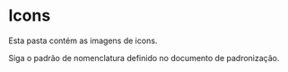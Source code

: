 # Icons

Esta pasta contém as imagens de icons.

Siga o padrão de nomenclatura definido no documento de padronização.
